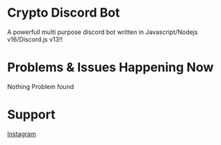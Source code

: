 <html>
  <head>
    <h1>Crypto Discord Bot</h1>
    <p2>A powerfull multi purpose discord bot written in Javascript/Nodejs v16/Discord.js v13!!</p2>
  </head> 
  <body>
    <h1>Problems & Issues Happening Now</h1>
    <p2>Nothing Problem found</p2>
    <h1>Support </h1>
    <a href="https://instagram.com/ig_crauxop">Instagram</a>
  </body>
 </html>


